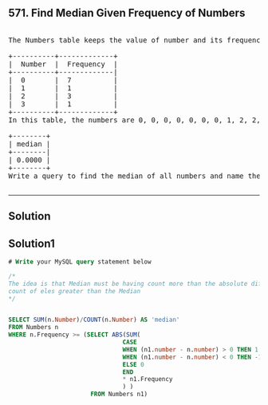 ## 571. Find Median Given Frequency of Numbers

<pre>

The Numbers table keeps the value of number and its frequency.

+----------+-------------+
|  Number  |  Frequency  |
+----------+-------------|
|  0       |  7          |
|  1       |  1          |
|  2       |  3          |
|  3       |  1          |
+----------+-------------+
In this table, the numbers are 0, 0, 0, 0, 0, 0, 0, 1, 2, 2, 2, 3, so the median is (0 + 0) / 2 = 0.

+--------+
| median |
+--------|
| 0.0000 |
+--------+
Write a query to find the median of all numbers and name the result as median.

</pre>

-------------------------------------------------------------------------

## Solution

## Solution1
```sql
# Write your MySQL query statement below

/*
The idea is that Median must be having count more than the absolute difference between count of eles smaller than the Median and 
count of eles greater than the Median
*/


SELECT SUM(n.Number)/COUNT(n.Number) AS 'median'
FROM Numbers n
WHERE n.Frequency >= (SELECT ABS(SUM(
                                CASE
                                WHEN (n1.number - n.number) > 0 THEN 1
                                WHEN (n1.number - n.number) < 0 THEN -1
                                ELSE 0
                                END
                                * n1.Frequency
                                ) )
                       FROM Numbers n1)

```
